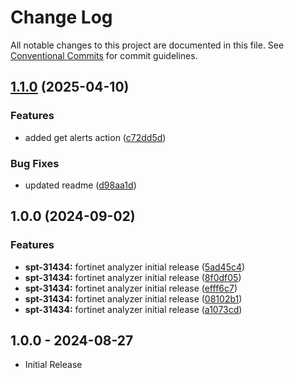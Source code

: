 # Change Log

All notable changes to this project are documented in this file.
See [Conventional Commits](https://conventionalcommits.org) for commit guidelines.

## [1.1.0](https://github.com/swimlane-connectors/t_forti_analyzer/compare/1.0.0...1.1.0) (2025-04-10)


### Features

* added get alerts action ([c72dd5d](https://github.com/swimlane-connectors/t_forti_analyzer/commit/c72dd5dc30b804a6191dc3fc6393a72b5f6c2bc3))


### Bug Fixes

* updated readme ([d98aa1d](https://github.com/swimlane-connectors/t_forti_analyzer/commit/d98aa1dd1d06f1525e955c5dec33a4442cb1b24f))

## 1.0.0 (2024-09-02)


### Features

* **spt-31434:** fortinet analyzer initial release ([5ad45c4](https://github.com/swimlane-connectors/t_forti_analyzer/commit/5ad45c488ede28681b69208b1884e04f093cfda5))
* **spt-31434:** fortinet analyzer initial release ([8f0df05](https://github.com/swimlane-connectors/t_forti_analyzer/commit/8f0df059266787ce8e8faa13e9041de175f46f11))
* **spt-31434:** fortinet analyzer initial release ([efff6c7](https://github.com/swimlane-connectors/t_forti_analyzer/commit/efff6c7546c15b372c5e67d8a9d225ac64c7afb5))
* **spt-31434:** fortinet analyzer initial release ([08102b1](https://github.com/swimlane-connectors/t_forti_analyzer/commit/08102b1d1d1653cc6850d358c6d248d0a2a6eeda))
* **spt-31434:** fortinet analyzer initial release ([a1073cd](https://github.com/swimlane-connectors/t_forti_analyzer/commit/a1073cd66b0139920ad91ce369085a91243ac076))

## 1.0.0 - 2024-08-27
 * Initial Release
